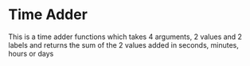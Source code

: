 # Time Adder

This is a time adder functions which takes 4 arguments, 2 values and 2 labels and returns the sum of the 2 values added in seconds, minutes, hours or days
